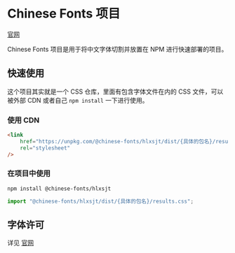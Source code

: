 # Chinese Fonts 项目

[官网](https://chinese-font.netlify.app/#/fonts/hlxsjt)

Chinese Fonts 项目是用于将中文字体切割并放置在 NPM 进行快速部署的项目。

## 快速使用

这个项目其实就是一个 CSS 仓库，里面有包含字体文件在内的 CSS 文件，可以被外部 CDN 或者自己 `npm install` 一下进行使用。

### 使用 CDN

```html
<link
    href="https://unpkg.com/@chinese-fonts/hlxsjt/dist/{具体的包名}/results.css"
    rel="stylesheet"
/>
```

### 在项目中使用

```sh
npm install @chinese-fonts/hlxsjt
```

```ts
import "@chinese-fonts/hlxsjt/dist/{具体的包名}/results.css";
```

## 字体许可

详见 [官网](https://chinese-font.netlify.app/#/fonts/hlxsjt)
